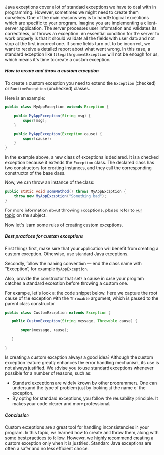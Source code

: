 Java exceptions cover a lot of standard exceptions we have to deal with in programming. However, sometimes we might need to create them ourselves. One of the main reasons why is to handle logical exceptions which are specific to your program. Imagine you are implementing a client-server application. The server processes user information and validates its correctness, or throws an exception. An essential condition for the server to work properly is that it should validate all the fields with user data and not stop at the first incorrect one. If some fields turn out to be incorrect, we want to receive a detailed report about what went wrong. In this case, a standard exception like `IllegalArgumentException` will not be enough for us, which means it's time to create a custom exception.

##### How to create and throw a custom exception

To create a custom exception you need to extend the `Exception` (checked) or `RuntimeException` (unchecked) classes.

Here is an example:

```java
public class MyAppException extends Exception {

    public MyAppException(String msg) {
        super(msg);
    }

    public MyAppException(Exception cause) {
        super(cause);
    }
}
```

In the example above, a new class of exceptions is declared. It is a checked exception because it extends the `Exception` class. The declared class has two constructors for creating instances, and they call the corresponding constructor of the base class.

Now, we can throw an instance of the class:

```java
public static void someMethod() throws MyAppException {
    throw new MyAppException("Something bad");
}
```

For more information about throwing exceptions, please refer to [our topic](https://hyperskill.org/learn/step/3553) on the subject.

Now let's learn some rules of creating custom exceptions.

##### Best practices for custom exceptions

First things first, make sure that your application will benefit from creating a custom exception. Otherwise, use standard Java exceptions.

Secondly, follow the naming convention — end the class name with “Exception”, for example `MyAppException`**.**

Also, provide the constructor that sets a cause in case your program catches a standard exception before throwing a custom one.

For example, let's look at the code snippet below. Here we capture the root cause of the exception with the `Throwable` argument, which is passed to the parent class constructor.

```java
public class CustomException extends Exception {

   public CustomException(String message, Throwable cause) {

       super(message, cause);

   }

}
```

Is creating a custom exception always a good idea? Although the custom exception feature greatly enhances the error handling mechanism, its use is not always justified. We advise you to use standard exceptions whenever possible for a number of reasons, such as:

- Standard exceptions are widely known by other programmers. One can understand the type of problem just by looking at the name of the exception.
- By opting for standard exceptions, you follow the reusability principle. It makes your code clearer and more professional.

##### Conclusion

Custom exceptions are a great tool for handling inconsistencies in your program. In this topic, we learned how to create and throw them, along with some best practices to follow. However, we highly recommend creating a custom exception only when it is justified. Standard Java exceptions are often a safer and no less efficient choice.